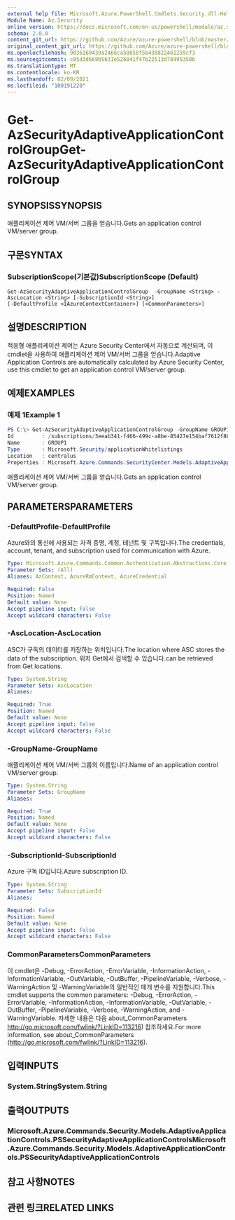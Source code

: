 ```yaml
---
external help file: Microsoft.Azure.PowerShell.Cmdlets.Security.dll-Help.xml
Module Name: Az.Security
online version: https://docs.microsoft.com/en-us/powershell/module/az.security/Get-AzSecurityAdaptiveApplicationControlGroup
schema: 2.0.0
content_git_url: https://github.com/Azure/azure-powershell/blob/master/src/Security/Security/help/Get-AzSecurityAdaptiveApplicationControlGroup.md
original_content_git_url: https://github.com/Azure/azure-powershell/blob/master/src/Security/Security/help/Get-AzSecurityAdaptiveApplicationControlGroup.md
ms.openlocfilehash: 9d36169439a2466ca50858f5b438822461259cf3
ms.sourcegitcommit: c05d3d669b5631e526841f47b22513d78495350b
ms.translationtype: MT
ms.contentlocale: ko-KR
ms.lasthandoff: 02/09/2021
ms.locfileid: "100191220"
---
```

# <span data-ttu-id="e178e-101">Get-AzSecurityAdaptiveApplicationControlGroup</span><span class="sxs-lookup"><span data-stu-id="e178e-101">Get-AzSecurityAdaptiveApplicationControlGroup</span></span>

## <span data-ttu-id="e178e-102">SYNOPSIS</span><span class="sxs-lookup"><span data-stu-id="e178e-102">SYNOPSIS</span></span>
<span data-ttu-id="e178e-103">애플리케이션 제어 VM/서버 그룹을 얻습니다.</span><span class="sxs-lookup"><span data-stu-id="e178e-103">Gets an application control VM/server group.</span></span>

## <span data-ttu-id="e178e-104">구문</span><span class="sxs-lookup"><span data-stu-id="e178e-104">SYNTAX</span></span>

### <span data-ttu-id="e178e-105">SubscriptionScope(기본값)</span><span class="sxs-lookup"><span data-stu-id="e178e-105">SubscriptionScope (Default)</span></span>
```
Get-AzSecurityAdaptiveApplicationControlGroup  -GroupName <String> -AscLocation <String> [-SubscriptionId <String>]
[-DefaultProfile <IAzureContextContainer>] [<CommonParameters>]
```

## <span data-ttu-id="e178e-106">설명</span><span class="sxs-lookup"><span data-stu-id="e178e-106">DESCRIPTION</span></span>
<span data-ttu-id="e178e-107">적응형 애플리케이션 제어는 Azure Security Center에서 자동으로 계산되며, 이 cmdlet을 사용하여 애플리케이션 제어 VM/서버 그룹을 얻습니다.</span><span class="sxs-lookup"><span data-stu-id="e178e-107">Adaptive Application Controls are automatically calculated by Azure Security Center, use this cmdlet to get an application control VM/server group.</span></span>

## <span data-ttu-id="e178e-108">예제</span><span class="sxs-lookup"><span data-stu-id="e178e-108">EXAMPLES</span></span>

### <span data-ttu-id="e178e-109">예제 1</span><span class="sxs-lookup"><span data-stu-id="e178e-109">Example 1</span></span>
```powershell
PS C:\> Get-AzSecurityAdaptiveApplicationControlGroup -GroupName GROUP1 -AscLocation centralus
Id         : /subscriptions/3eeab341-f466-499c-a8be-85427e154baf7612f869/providers/Microsoft.Security/locations/centralus/applicationWhitelistings/GROUP1
Name       : GROUP1
Type       : Microsoft.Security/applicationWhitelistings
Location   : centralus
Properties : Microsoft.Azure.Commands.SecurityCenter.Models.AdaptiveApplicationControls.PSSecurityAdaptiveApplicationControlsProperties
```
<span data-ttu-id="e178e-110">애플리케이션 제어 VM/서버 그룹을 얻습니다.</span><span class="sxs-lookup"><span data-stu-id="e178e-110">Gets an application control VM/server group.</span></span>


## <span data-ttu-id="e178e-111">PARAMETERS</span><span class="sxs-lookup"><span data-stu-id="e178e-111">PARAMETERS</span></span>

### <span data-ttu-id="e178e-112">-DefaultProfile</span><span class="sxs-lookup"><span data-stu-id="e178e-112">-DefaultProfile</span></span>
<span data-ttu-id="e178e-113">Azure와의 통신에 사용되는 자격 증명, 계정, 테넌트 및 구독입니다.</span><span class="sxs-lookup"><span data-stu-id="e178e-113">The credentials, account, tenant, and subscription used for communication with Azure.</span></span>

```yaml
Type: Microsoft.Azure.Commands.Common.Authentication.Abstractions.Core.IAzureContextContainer
Parameter Sets: (All)
Aliases: AzContext, AzureRmContext, AzureCredential

Required: False
Position: Named
Default value: None
Accept pipeline input: False
Accept wildcard characters: False
```

### <span data-ttu-id="e178e-114">-AscLocation</span><span class="sxs-lookup"><span data-stu-id="e178e-114">-AscLocation</span></span>
<span data-ttu-id="e178e-115">ASC가 구독의 데이터를 저장하는 위치입니다.</span><span class="sxs-lookup"><span data-stu-id="e178e-115">The location where ASC stores the data of the subscription.</span></span> <span data-ttu-id="e178e-116">위치 Get에서 검색할 수 있습니다.</span><span class="sxs-lookup"><span data-stu-id="e178e-116">can be retrieved from Get locations.</span></span>

```yaml
Type: System.String
Parameter Sets: AscLocation
Aliases:

Required: True
Position: Named
Default value: None
Accept pipeline input: False
Accept wildcard characters: False
```

### <span data-ttu-id="e178e-117">-GroupName</span><span class="sxs-lookup"><span data-stu-id="e178e-117">-GroupName</span></span>
<span data-ttu-id="e178e-118">애플리케이션 제어 VM/서버 그룹의 이름입니다.</span><span class="sxs-lookup"><span data-stu-id="e178e-118">Name of an application control VM/server group.</span></span>

```yaml
Type: System.String
Parameter Sets: GroupName
Aliases:

Required: True
Position: Named
Default value: None
Accept pipeline input: False
Accept wildcard characters: False
```

### <span data-ttu-id="e178e-119">-SubscriptionId</span><span class="sxs-lookup"><span data-stu-id="e178e-119">-SubscriptionId</span></span>
<span data-ttu-id="e178e-120">Azure 구독 ID입니다.</span><span class="sxs-lookup"><span data-stu-id="e178e-120">Azure subscription ID.</span></span>

```yaml
Type: System.String
Parameter Sets: SubscriptionId
Aliases:

Required: False
Position: Named
Default value: None
Accept pipeline input: False
Accept wildcard characters: False
```


### <span data-ttu-id="e178e-121">CommonParameters</span><span class="sxs-lookup"><span data-stu-id="e178e-121">CommonParameters</span></span>
<span data-ttu-id="e178e-122">이 cmdlet은 -Debug, -ErrorAction, -ErrorVariable, -InformationAction, -InformationVariable, -OutVariable, -OutBuffer, -PipelineVariable, -Verbose, -WarningAction 및 -WarningVariable의 일반적인 매개 변수를 지원합니다.</span><span class="sxs-lookup"><span data-stu-id="e178e-122">This cmdlet supports the common parameters: -Debug, -ErrorAction, -ErrorVariable, -InformationAction, -InformationVariable, -OutVariable, -OutBuffer, -PipelineVariable, -Verbose, -WarningAction, and -WarningVariable.</span></span> <span data-ttu-id="e178e-123">자세한 내용은 다음 about_CommonParameters http://go.microsoft.com/fwlink/?LinkID=113216) 참조하세요.</span><span class="sxs-lookup"><span data-stu-id="e178e-123">For more information, see about_CommonParameters (http://go.microsoft.com/fwlink/?LinkID=113216).</span></span>

## <span data-ttu-id="e178e-124">입력</span><span class="sxs-lookup"><span data-stu-id="e178e-124">INPUTS</span></span>

### <span data-ttu-id="e178e-125">System.String</span><span class="sxs-lookup"><span data-stu-id="e178e-125">System.String</span></span>

## <span data-ttu-id="e178e-126">출력</span><span class="sxs-lookup"><span data-stu-id="e178e-126">OUTPUTS</span></span>

### <span data-ttu-id="e178e-127">Microsoft.Azure.Commands.Security.Models.AdaptiveApplicationControls.PSSecurityAdaptiveApplicationControls</span><span class="sxs-lookup"><span data-stu-id="e178e-127">Microsoft.Azure.Commands.Security.Models.AdaptiveApplicationControls.PSSecurityAdaptiveApplicationControls</span></span>

## <span data-ttu-id="e178e-128">참고 사항</span><span class="sxs-lookup"><span data-stu-id="e178e-128">NOTES</span></span>

## <span data-ttu-id="e178e-129">관련 링크</span><span class="sxs-lookup"><span data-stu-id="e178e-129">RELATED LINKS</span></span>
